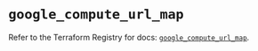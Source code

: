 # `google_compute_url_map`

Refer to the Terraform Registry for docs: [`google_compute_url_map`](https://registry.terraform.io/providers/hashicorp/google-beta/6.18.1/docs/resources/google_compute_url_map).
